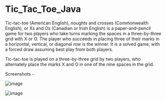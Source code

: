 # Tic_Tac_Toe_Java

Tic-tac-toe (American English), noughts and crosses (Commonwealth English), or Xs and Os (Canadian or Irish English) is a paper-and-pencil game for two players who take turns marking the spaces in a three-by-three grid with X or O. The player who succeeds in placing three of their marks in a horizontal, vertical, or diagonal row is the winner. It is a solved game, with a forced draw assuming best play from both players.

Tic-tac-toe is played on a three-by-three grid by two players, who alternately place the marks X and O in one of the nine spaces in the grid.

Screenshots -

![image](https://github.com/sparshag832/Tic_Tac_Toe_Java/assets/84582301/5825d654-2818-487f-9041-b8510dae5942)

![image](https://github.com/sparshag832/Tic_Tac_Toe_Java/assets/84582301/a36871fc-1fd9-464e-8a16-3d16ce4a84b6)

